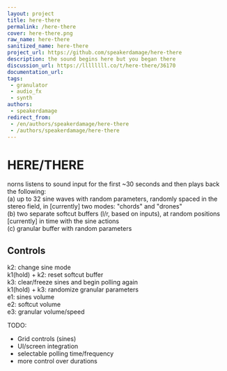 ```yaml
---
layout: project
title: here-there
permalink: /here-there
cover: here-there.png
raw_name: here-there
sanitized_name: here-there
project_url: https://github.com/speakerdamage/here-there
description: the sound begins here but you began there
discussion_url: https://llllllll.co/t/here-there/36170
documentation_url: 
tags:
 - granulator
 - audio_fx
 - synth
authors:
 - speakerdamage
redirect_from:
 - /en/authors/speakerdamage/here-there
 - /authors/speakerdamage/here-there
---
```

# HERE/THERE
norns listens to sound input for the first ~30 seconds and then plays back the following:    
 (a) up to 32 sine waves with random parameters, randomly spaced in the stereo field, in [currently] two modes: "chords" and "drones"     
 (b) two separate softcut buffers (l/r, based on inputs), at random positions [currently] in time with the sine actions   
 (c) granular buffer with random parameters   
   
## Controls   
k2: change sine mode  
k1(hold) + k2: reset softcut buffer   
k3: clear/freeze sines and begin polling again  
k1(hold) + k3: randomize granular parameters  
e1: sines volume      
e2: softcut volume  
e3: granular volume/speed    

TODO:   
- Grid controls (sines)  
- UI/screen integration   
- selectable polling time/frequency
- more control over durations
